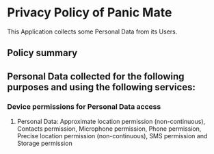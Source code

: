# Privacy Policy of Panic Mate

This Application collects some Personal Data from its Users.

## Policy summary

## Personal Data collected for the following purposes and using the following services:
### Device permissions for Personal Data access
1. Personal Data: Approximate location permission (non-continuous), Contacts permission, Microphone permission, Phone permission, Precise location permission (non-continuous), SMS permission and Storage permission
